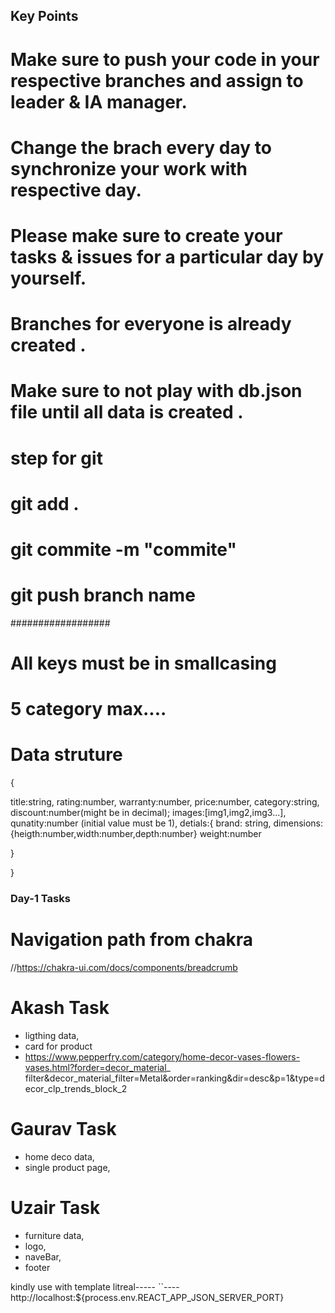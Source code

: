 
## Key Points ##
# Make sure to push your code in your respective branches and assign to leader & IA manager.
# Change the brach  every day to synchronize your work with respective day.

# Please make sure to create your tasks &  issues for a particular day by yourself.

# Branches for everyone is already created .

# Make sure to not play with db.json file until all data is created .


# step for git

# git add .
# git commite -m "commite"

# git push branch name
##################

# All keys must be in smallcasing
# 5 category max....
#


# Data struture 
{

title:string,
rating:number,
warranty:number,
price:number,
category:string,
discount:number(might be in decimal);
images:[img1,img2,img3...],
qunatity:number (initial value must be 1),
detials:{
brand: string,
dimensions:{heigth:number,width:number,depth:number}
weight:number

}



}

### Day-1 Tasks ###
# Navigation path from chakra 
//https://chakra-ui.com/docs/components/breadcrumb

# Akash Task
* ligthing data,
* card for product
* https://www.pepperfry.com/category/home-decor-vases-flowers-vases.html?forder=decor_material_
filter&decor_material_filter=Metal&order=ranking&dir=desc&p=1&type=decor_clp_trends_block_2


# Gaurav  Task
* home deco data,
* single product page,

# Uzair Task
* furniture data,
* logo,
* naveBar,
* footer


kindly use with template litreal-----  ``----
http://localhost:${process.env.REACT_APP_JSON_SERVER_PORT}